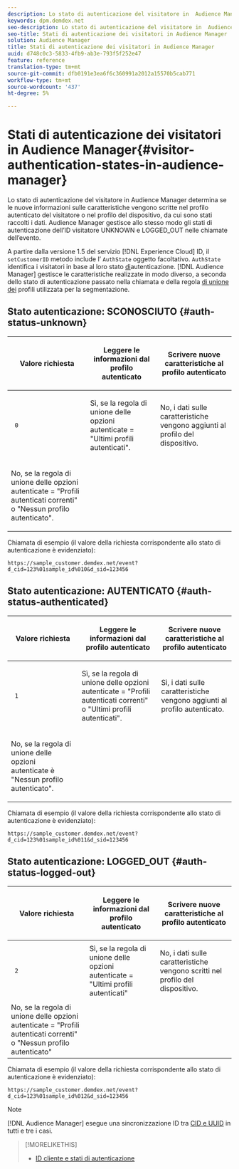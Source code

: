 ```yaml
---
description: Lo stato di autenticazione del visitatore in  Audience Manager determina se le nuove informazioni sulle caratteristiche vengono scritte nel profilo autenticato del visitatore o nel profilo del dispositivo, da cui sono stati raccolti i dati.  Audience Manager gestisce allo stesso modo gli stati di autenticazione dell’ID visitatore UNKNOWN e LOGGED_OUT nelle chiamate dell’evento.
keywords: dpm.demdex.net
seo-description: Lo stato di autenticazione del visitatore in  Audience Manager determina se le nuove informazioni sulle caratteristiche vengono scritte nel profilo autenticato del visitatore o nel profilo del dispositivo, da cui sono stati raccolti i dati.  Audience Manager gestisce allo stesso modo gli stati di autenticazione dell’ID visitatore UNKNOWN e LOGGED_OUT nelle chiamate dell’evento.
seo-title: Stati di autenticazione dei visitatori in Audience Manager
solution: Audience Manager
title: Stati di autenticazione dei visitatori in Audience Manager
uuid: d748c0c3-5833-4fb9-ab3e-793f5f252e47
feature: reference
translation-type: tm+mt
source-git-commit: dfb0191e3ea6f6c360991a2012a15570b5cab771
workflow-type: tm+mt
source-wordcount: '437'
ht-degree: 5%

---
```



# Stati di autenticazione dei visitatori in Audience Manager{#visitor-authentication-states-in-audience-manager}

Lo stato di autenticazione del visitatore in  Audience Manager determina se le nuove informazioni sulle caratteristiche vengono scritte nel profilo autenticato del visitatore o nel profilo del dispositivo, da cui sono stati raccolti i dati.  Audience Manager gestisce allo stesso modo gli stati di autenticazione dell’ID visitatore UNKNOWN e LOGGED_OUT nelle chiamate dell’evento.

A partire dalla versione 1.5 del servizio [!DNL Experience Cloud] ID, il `setCustomerID` metodo include l’ `AuthState` oggetto facoltativo. `AuthState` identifica i visitatori in base al loro stato [di](https://docs.adobe.com/content/help/en/id-service/using/reference/authenticated-state.html)autenticazione. [!DNL Audience Manager] gestisce le caratteristiche realizzate in modo diverso, a seconda dello stato di autenticazione passato nella chiamata e della regola [di unione dei](../features/profile-merge-rules/merge-rules-dashboard.md) profili utilizzata per la segmentazione.

## Stato autenticazione: SCONOSCIUTO {#auth-status-unknown}

<table id="table_E1EA51533FAE4BBFB338D6F6116BC1F9"> 
 <thead> 
  <tr> 
   <th colname="col1" class="entry"> <p>Valore richiesta </p> </th> 
   <th colname="col2" class="entry"> <p> <b>Leggere</b> le informazioni dal profilo autenticato </p> </th> 
   <th colname="col3" class="entry"> <p> <b>Scrivere</b> nuove caratteristiche al profilo autenticato </p> </th> 
  </tr> 
 </thead>
 <tbody> 
  <tr> 
   <td colname="col1" morerows="1"> <p> <code> 0 </code> </p> </td> 
   <td colname="col2"> <p>Sì, se la regola di unione delle opzioni autenticate = "Ultimi profili autenticati". </p> </td> 
   <td colname="col3" morerows="1"> <p>No, i dati sulle caratteristiche vengono aggiunti al profilo del dispositivo. </p> </td> 
  </tr> 
  <tr> 
   <td colname="col2"> <p>No, se la regola di unione delle opzioni autenticate = "Profili autenticati correnti" o "Nessun profilo autenticato". </p> </td> 
  </tr> 
 </tbody> 
</table>

Chiamata di esempio (il valore della richiesta corrispondente allo stato di autenticazione è evidenziato):

`https://sample_customer.demdex.net/event?d_cid=123%01sample_id%010&d_sid=123456`

## Stato autenticazione: AUTENTICATO {#auth-status-authenticated}

<table id="table_956ABF96024744308F7773E1F96482B7"> 
 <thead> 
  <tr> 
   <th colname="col1" class="entry"> <p>Valore richiesta </p> </th> 
   <th colname="col2" class="entry"> <p> <b>Leggere</b> le informazioni dal profilo autenticato </p> </th> 
   <th colname="col3" class="entry"> <p> <b>Scrivere</b> nuove caratteristiche al profilo autenticato </p> </th> 
  </tr> 
 </thead>
 <tbody> 
  <tr> 
   <td colname="col1" morerows="1"> <p> <code> 1 </code> </p> </td> 
   <td colname="col2"> <p>Sì, se la regola di unione delle opzioni autenticate = "Profili autenticati correnti" o "Ultimi profili autenticati". </p> </td> 
   <td colname="col3" morerows="1"> <p>Sì, i dati sulle caratteristiche vengono aggiunti al profilo autenticato. </p> </td> 
  </tr> 
  <tr> 
   <td colname="col2"> <p>No, se la regola di unione delle opzioni autenticate è "Nessun profilo autenticato". </p> </td> 
  </tr> 
 </tbody> 
</table>

Chiamata di esempio (il valore della richiesta corrispondente allo stato di autenticazione è evidenziato):

`https://sample_customer.demdex.net/event?d_cid=123%01sample_id%011&d_sid=123456`

## Stato autenticazione: LOGGED_OUT {#auth-status-logged-out}

<table id="table_783F0CBB0431482AA49F41468FA65B19"> 
 <thead> 
  <tr> 
   <th colname="col1" class="entry"> <p>Valore richiesta </p> </th> 
   <th colname="col2" class="entry"> <p> <b>Leggere</b> le informazioni dal profilo autenticato </p> </th> 
   <th colname="col3" class="entry"> <p> <b>Scrivere</b> nuove caratteristiche al profilo autenticato </p> </th> 
  </tr> 
 </thead>
 <tbody> 
  <tr> 
   <td colname="col1" morerows="1"> <p> <code> 2 </code> </p> </td> 
   <td colname="col2"> Sì, se la regola di unione delle opzioni autenticate = "Ultimi profili autenticati" </td> 
   <td colname="col3" morerows="1"> <p>No, i dati sulle caratteristiche vengono scritti nel profilo del dispositivo. </p> </td> 
  </tr> 
  <tr> 
   <td colname="col2"> No, se la regola di unione delle opzioni autenticate = "Profili autenticati correnti" o "Nessun profilo autenticato" </td> 
  </tr> 
 </tbody> 
</table>

Chiamata di esempio (il valore della richiesta corrispondente allo stato di autenticazione è evidenziato):

`https://sample_customer.demdex.net/event?d_cid=123%01sample_id%012&d_sid=123456`

>[!NOTE]
>
>[!DNL Audience Manager] esegue una sincronizzazione ID tra [CID e UUID](../reference/ids-in-aam.md) in tutti e tre i casi.

>[!MORELIKETHIS]
>
>* [ID cliente e stati di autenticazione](https://docs.adobe.com/content/help/en/id-service/using/reference/authenticated-state.html)

